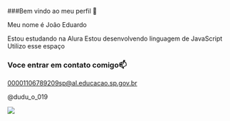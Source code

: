 ###Bem vindo ao meu perfil 💙

Meu nome é João Eduardo

Estou estudando na Alura
Estou desenvolvendo linguagem de JavaScript
Utilizo esse espaço 

### Voce entrar em contato comigo📫

00001106789209sp@al.educacao.sp.gov.br

@dudu_o_019

![](https://media.tenor.com/ovPzq3K9F2kAAAAi/cristiano-ronaldo.gif~)

